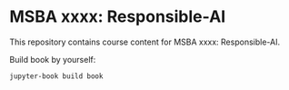 # MSBA xxxx: Responsible-AI

This repository contains course content for MSBA xxxx: Responsible-AI.

Build book by yourself:
```shell
jupyter-book build book
```